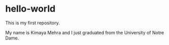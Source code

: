 # hello-world
This is my first repository. 

My name is Kimaya Mehra and I just graduated from the University of Notre Dame.
